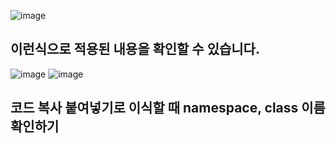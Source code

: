![image](https://github.com/user-attachments/assets/adcadbbf-62a9-47be-9059-f0303833fbab)

## 이런식으로 적용된 내용을 확인할 수 있습니다.

![image](https://github.com/user-attachments/assets/06f081dd-bb08-40b6-9ef4-f3c1e0fc1bf9)
![image](https://github.com/user-attachments/assets/729866b9-2029-493d-a8b4-61cd17a918e3)

## 코드 복사 붙여넣기로 이식할 때 namespace, class 이름 확인하기
